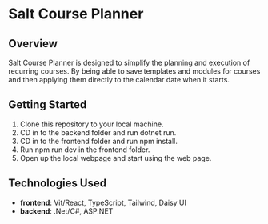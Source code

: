 # Salt Course Planner

## Overview
Salt Course Planner is designed to simplify the planning and execution of recurring courses. By being able to save templates and modules for courses and then applying them directly to the calendar date when it starts.

## Getting Started
1. Clone this repository to your local machine.
2. CD in to the backend folder and run dotnet run.
3. CD in to the frontend folder and run npm install.
4. Run npm run dev in the frontend folder.
5. Open up the local webpage and start using the web page.

## Technologies Used
- **frontend**: Vit/React, TypeScript, Tailwind, Daisy UI
- **backend**: .Net/C#, ASP.NET

